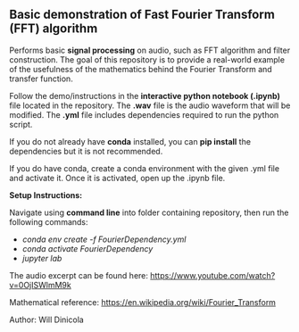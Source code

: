 ## Basic demonstration of Fast Fourier Transform (FFT) algorithm
Performs basic **signal processing** on audio, such as FFT algorithm and filter construction. The goal of this repository is to provide a real-world example of the usefulness of the mathematics behind the Fourier Transform and transfer function.

Follow the demo/instructions in the **interactive python notebook (.ipynb)** file located in the repository.
The **.wav** file is the audio waveform that will be modified. The **.yml** file includes dependencies required to run the python script. 

If you do not already have **conda** installed, you can **pip install** the dependencies but it is not recommended. 

If you do have conda, create a conda environment with the given .yml file and activate it. Once it is activated, open up the .ipynb file.

**Setup Instructions:**

Navigate using **command line** into folder containing repository, then run the following commands:

* *conda env create -f FourierDependency.yml*
* *conda activate FourierDependency*
* *jupyter lab*

The audio excerpt can be found here: https://www.youtube.com/watch?v=0OjISWlmM9k

Mathematical reference: https://en.wikipedia.org/wiki/Fourier_Transform


Author: Will Dinicola
